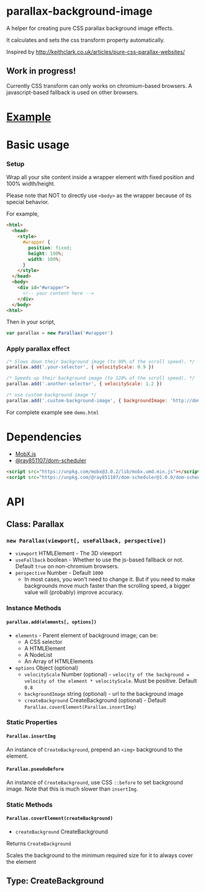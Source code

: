 # parallax-background-image
A helper for creating pure CSS parallax background image effects.

It calculates and sets the css transform property automatically.


Inspired by <http://keithclark.co.uk/articles/pure-css-parallax-websites/>

## Work in progress!
Currently CSS transform can only works on chromium-based browsers. A javascript-based fallback is used on other browsers.

# [Example](https://ray851107.github.io/parallax-background-image/demo.html)

# Basic usage

### Setup
Wrap all your site content inside a wrapper element with fixed position and 100% width/height.

Please note that NOT to directly use `<body>` as the wrapper because of its special behavior.

For example,
```html
<html>
  <head>
    <style>
      #wrapper {
        position: fixed;
        height: 100%;
        width: 100%;
      }
    </style>
  </head>
  <body>
    <div id="#wrapper">
      <!-- your content here -->
    </div>
  </body>
<html>
```

Then in your script,
```javascript
var parallax = new Parallax('#wrapper')
```

### Apply parallax effect
```javascript
/* Slows down their background image (to 90% of the scroll speed). */
parallax.add('.your-selector', { velocityScale: 0.9 })

/* Speeds up their background image (to 120% of the scroll speed). */
parallax.add('.another-selector', { velocityScale: 1.2 })

/* use custom background image */
parallax.add('.custom-background-image', { backgroundImage: 'http://domain/xxx.jpg' })
```
For complete example see `demo.html`

# Dependencies
* [MobX.js](https://mobx.js.org/)
* [@ray851107/dom-scheduler](https://github.com/ray851107/dom-scheduler)
```html
<script src="https://unpkg.com/mobx@3.0.2/lib/mobx.umd.min.js"></script>
<script src="https://unpkg.com/@ray851107/dom-scheduler@1.0.0/dom-scheduler.min.js"></script>
```
# API

## Class: Parallax

### `new Parallax(viewport[, useFallback, perspective])`

* `viewport` HTMLElement - The 3D viewport
* `useFallback` boolean - Whether to use the js-based fallback or not. Default `true` on non-chromium browsers.
* `perspective` Number - Default `1000`
  * In most cases, you won't need to change it. But if you need to make backgrounds move much faster than the scrolling speed, a bigger value will (probably) improve accuracy.

### Instance Methods

#### `parallax.add(elements[, options])`
* `elements` - Parent element of background image; can be:
  * A CSS selector
  * A HTMLElement
  * A NodeList
  * An Array of HTMLElements
* `options` Object (optional) 
  * `velocityScale` Number (optional) - `velocity of the background = velocity of the element * velocityScale`. Must be positive. Default `0.8`
  * `backgroundImage` string (optional) - url to the background image
  * `createBackground` CreateBackground (optional) - Default `Parallax.coverElement(Parallax.insertImg)`

### Static Properties

#### `Parallax.insertImg`
An instance of `CreateBackground`, prepend an `<img>` background to the element.

#### `Parallax.pseudoBefore`
An instance of `CreateBackground`, use CSS `::before` to set background image. Note that this is much slower than `insertImg`.

### Static Methods

#### `Parallax.coverElement(createBackground)`
* `createBackground` CreateBackground

Returns `CreateBackground`

Scales the background to the minimum required size for it to always cover the element

## Type: CreateBackground
